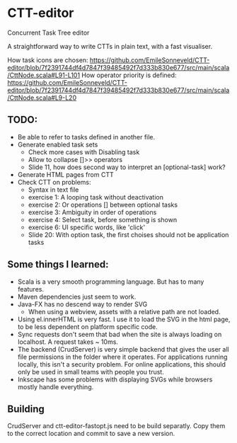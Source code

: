 CTT-editor
==========

Concurrent Task Tree editor

A straightforward way to write CTTs in plain text, with a fast visualiser.

How task icons are chosen: https://github.com/EmileSonneveld/CTT-editor/blob/7f2391744df4d7847f39485492f7d333b830e677/src/main/scala/CttNode.scala#L91-L101
How operator priority is defined: https://github.com/EmileSonneveld/CTT-editor/blob/7f2391744df4d7847f39485492f7d333b830e677/src/main/scala/CttNode.scala#L9-L20

TODO:
-----
- Be able to refer to tasks defined in another file.
- Generate enabled task sets
	- Check more cases with Disabling task
	- Allow to collapse []>> operators
	- Slide 11, how does second way to interpret an [optional-task] work?
- Generate HTML pages from CTT
- Check CTT on problems:
	- Syntax in text file
	- exercise 1: A looping task without deactivation
	- exercise 2: Or operations [] between optional tasks
	- exercise 3: Ambiguity in order of operations
	- exercise 4: Select task, before something is shown
	- exercise 6: UI specific words, like 'click'
	- Slide 20: With option task, the first choises should not be application tasks


Some things I learned:
----------------------

- Scala is a very smooth programming language. But has to many features.
- Maven dependencies just seem to work.
- Java-FX has no descend way to render SVG
	- When using a webview, assets with a relative path are not loaded.
- Using el.innerHTML is very fast. I use it to load the SVG in the html page, to be less dependent on platform specific code.
- Sync requests don't seem that bad when the site is always loading on localhost. A request takes ~ 10ms.
- The backend (CrudServer) is very simple backend that gives the user all file permissions in the folder where it operates.
For applications running locally, this isn't a security problem. For online applications, this should only be used in small teams with people you trust.
- Inkscape has some problems with displaying SVGs while browsers mostly handle everything.


Building
--------
CrudServer and ctt-editor-fastopt.js need to be build separatly.
Copy them to the correct location and commit to save a new version.

